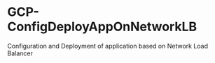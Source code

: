# GCP-ConfigDeployAppOnNetworkLB
Configuration and Deployment of application based on Network Load Balancer
